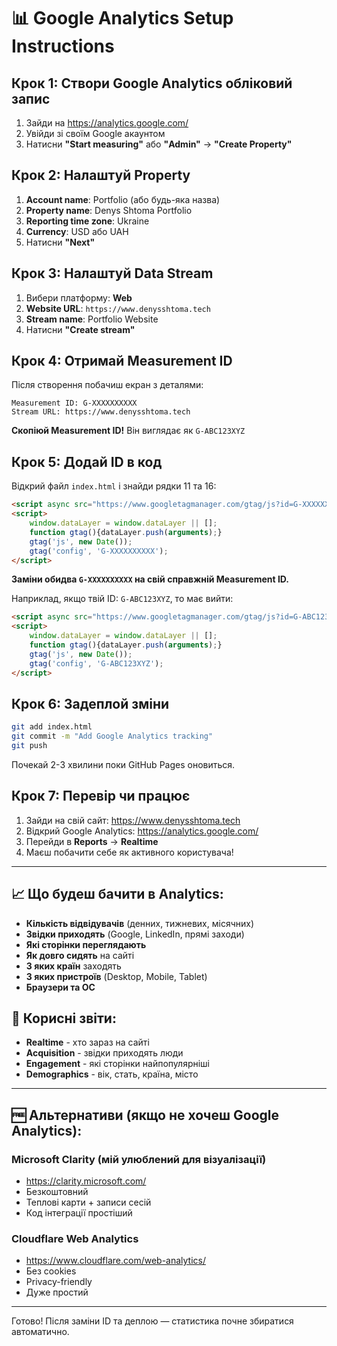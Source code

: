# 📊 Google Analytics Setup Instructions

## Крок 1: Створи Google Analytics обліковий запис

1. Зайди на https://analytics.google.com/
2. Увійди зі своїм Google акаунтом
3. Натисни **"Start measuring"** або **"Admin"** → **"Create Property"**

## Крок 2: Налаштуй Property

1. **Account name**: Portfolio (або будь-яка назва)
2. **Property name**: Denys Shtoma Portfolio
3. **Reporting time zone**: Ukraine
4. **Currency**: USD або UAH
5. Натисни **"Next"**

## Крок 3: Налаштуй Data Stream

1. Вибери платформу: **Web**
2. **Website URL**: `https://www.denysshtoma.tech`
3. **Stream name**: Portfolio Website
4. Натисни **"Create stream"**

## Крок 4: Отримай Measurement ID

Після створення побачиш екран з деталями:

```
Measurement ID: G-XXXXXXXXXX
Stream URL: https://www.denysshtoma.tech
```

**Скопіюй Measurement ID!** Він виглядає як `G-ABC123XYZ`

## Крок 5: Додай ID в код

Відкрий файл `index.html` і знайди рядки 11 та 16:

```html
<script async src="https://www.googletagmanager.com/gtag/js?id=G-XXXXXXXXXX"></script>
<script>
    window.dataLayer = window.dataLayer || [];
    function gtag(){dataLayer.push(arguments);}
    gtag('js', new Date());
    gtag('config', 'G-XXXXXXXXXX');
</script>
```

**Заміни обидва `G-XXXXXXXXXX` на свій справжній Measurement ID.**

Наприклад, якщо твій ID: `G-ABC123XYZ`, то має вийти:

```html
<script async src="https://www.googletagmanager.com/gtag/js?id=G-ABC123XYZ"></script>
<script>
    window.dataLayer = window.dataLayer || [];
    function gtag(){dataLayer.push(arguments);}
    gtag('js', new Date());
    gtag('config', 'G-ABC123XYZ');
</script>
```

## Крок 6: Задеплой зміни

```bash
git add index.html
git commit -m "Add Google Analytics tracking"
git push
```

Почекай 2-3 хвилини поки GitHub Pages оновиться.

## Крок 7: Перевір чи працює

1. Зайди на свій сайт: https://www.denysshtoma.tech
2. Відкрий Google Analytics: https://analytics.google.com/
3. Перейди в **Reports** → **Realtime**
4. Маєш побачити себе як активного користувача!

---

## 📈 Що будеш бачити в Analytics:

- **Кількість відвідувачів** (денних, тижневих, місячних)
- **Звідки приходять** (Google, LinkedIn, прямі заходи)
- **Які сторінки переглядають**
- **Як довго сидять** на сайті
- **З яких країн** заходять
- **З яких пристроїв** (Desktop, Mobile, Tablet)
- **Браузери та ОС**

## 🎯 Корисні звіти:

- **Realtime** - хто зараз на сайті
- **Acquisition** - звідки приходять люди
- **Engagement** - які сторінки найпопулярніші
- **Demographics** - вік, стать, країна, місто

---

## 🆓 Альтернативи (якщо не хочеш Google Analytics):

### Microsoft Clarity (мій улюблений для візуалізації)
- https://clarity.microsoft.com/
- Безкоштовний
- Теплові карти + записи сесій
- Код інтеграції простіший

### Cloudflare Web Analytics
- https://www.cloudflare.com/web-analytics/
- Без cookies
- Privacy-friendly
- Дуже простий

---

Готово! Після заміни ID та деплою — статистика почне збиратися автоматично.
